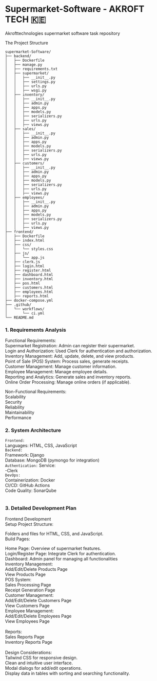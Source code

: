 # Supermarket-Software - AKROFT TECH 🇰🇪
Akrofttechnologies supermarket software task repository

The Project Structure
```
supermarket-Software/
├── backend/
│   ├── Dockerfile
│   ├── manage.py
│   ├── requirements.txt
│   ├── supermarket/
│   │   ├── __init__.py
│   │   ├── settings.py
│   │   ├── urls.py
│   │   ├── wsgi.py
│   ├── inventory/
│   │   ├── __init__.py
│   │   ├── admin.py
│   │   ├── apps.py
│   │   ├── models.py
│   │   ├── serializers.py
│   │   ├── urls.py
│   │   ├── views.py
│   ├── sales/
│   │   ├── __init__.py
│   │   ├── admin.py
│   │   ├── apps.py
│   │   ├── models.py
│   │   ├── serializers.py
│   │   ├── urls.py
│   │   ├── views.py
│   ├── customers/
│   │   ├── __init__.py
│   │   ├── admin.py
│   │   ├── apps.py
│   │   ├── models.py
│   │   ├── serializers.py
│   │   ├── urls.py
│   │   ├── views.py
│   ├── employees/
│   │   ├── __init__.py
│   │   ├── admin.py
│   │   ├── apps.py
│   │   ├── models.py
│   │   ├── serializers.py
│   │   ├── urls.py
│   │   ├── views.py
├── frontend/
│   ├── Dockerfile
│   ├── index.html
│   ├── css/
│   │   └── styles.css
│   ├── js/
│   │   └── app.js
│   ├── clerk.js
│   ├── login.html
│   ├── register.html
│   ├── dashboard.html
│   ├── inventory.html
│   ├── pos.html
│   ├── customers.html
│   ├── employees.html
│   ├── reports.html
├── docker-compose.yml
├── .github/
│   └── workflows/
│       └── ci.yml
└── README.md
```

### 1. Requirements Analysis
Functional Requirements:<br>
Supermarket Registration: Admin can register their supermarket.<br>
Login and Authorization: Used Clerk for authentication and authorization.<br>
Inventory Management: Add, update, delete, and view products.<br>
Point of Sale (POS) System: Process sales, generate receipts.<br>
Customer Management: Manage customer information.<br>
Employee Management: Manage employee details.<br>
Reporting and Analytics: Generate sales and inventory reports.<br>
Online Order Processing: Manage online orders (if applicable).<br>

Non-Functional Requirements:<br>
Scalability<br>
Security<br>
Reliability<br>
Maintainability<br>
Performance<br>
### 2. System Architecture
```Frontend:```<br>
Languages: HTML, CSS, JavaScript <br>
```Backend:```<br>
Framework: Django<br>
Database: MongoDB (pymongo for integration)<br>
```Authentication:```
Service:<br>
    -Clerk<br>
```DevOps:```<br>
Containerization: Docker<br>
CI/CD: GitHub Actions<br>
Code Quality: SonarQube <br><br>
### 3. Detailed Development Plan
Frontend Development<br>
Setup Project Structure:<br>

Folders and files for HTML, CSS, and JavaScript.<br>
Build Pages:<br>

Home Page: Overview of supermarket features.<br>
Login/Register Page: Integrate Clerk for authentication.<br>
Dashboard: Admin panel for managing all functionalities<br>
Inventory Management:<br>
Add/Edit/Delete Products Page<br>
View Products Page
<br>
POS System:<br>
Sales Processing Page<br>
Receipt Generation Page<br>
Customer Management:<br>
Add/Edit/Delete Customers Page<br>
View Customers Page<br>
Employee Management:<br>
Add/Edit/Delete Employees Page<br>
View Employees Page<br>
<br>
Reports:<br>
Sales Reports Page<br>
Inventory Reports Page<br>
<br>
Design Considerations:<br>
Tailwind CSS for responsive design.<br>
Clean and intuitive user interface.<br>
Modal dialogs for add/edit operations.<br>
Display data in tables with sorting and searching functionality.<br>